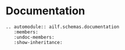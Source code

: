 # Documentation

```{eval-rst}
.. automodule:: ailf.schemas.documentation
   :members:
   :undoc-members:
   :show-inheritance:
```
